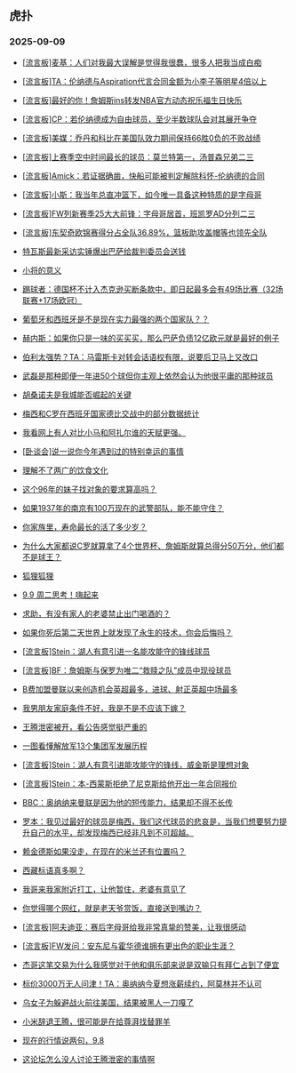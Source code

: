 ## 虎扑 
### 2025-09-09

+ [[流言板]麦基：人们对我最大误解是觉得我很蠢，很多人把我当成白痴](https://bbs.hupu.com/634744900.html)

+ [[流言板]TA：伦纳德与Aspiration代言合同金额为小李子等明星4倍以上](https://bbs.hupu.com/634746563.html)

+ [[流言板]最好的你！詹姆斯ins转发NBA官方动态祝乐福生日快乐](https://bbs.hupu.com/634745480.html)

+ [[流言板]CP：若伦纳德成为自由球员，至少半数球队会对其展开争夺](https://bbs.hupu.com/634746852.html)

+ [[流言板]美媒：乔丹和科比在美国队效力期间保持66胜0负的不败战绩](https://bbs.hupu.com/634744982.html)

+ [[流言板]上赛季空中时间最长的球员：莫兰特第一，汤普森兄弟二三](https://bbs.hupu.com/634745331.html)

+ [[流言板]Amick：若证据确凿，快船可能被判定解除科怀-伦纳德的合同](https://bbs.hupu.com/634747524.html)

+ [[流言板]小斯：我当年总直冲篮下，如今唯一具备这种特质的是字母哥](https://bbs.hupu.com/634746067.html)

+ [[流言板]FW列新赛季25大大前锋：字母哥居首，班凯罗AD分列二三](https://bbs.hupu.com/634746357.html)

+ [[流言板]东契奇欧锦赛得分占全队36.89%，篮板助攻盖帽等也领先全队](https://bbs.hupu.com/634744944.html)

+ [特瓦斯最新采访实锤爆出巴萨给裁判委员会送钱](https://bbs.hupu.com/634741116.html)

+ [小将的意义](https://bbs.hupu.com/634740678.html)

+ [踢球者：德国杯不计入杰克逊买断条款中，即日起最多会有49场比赛（32场联赛+17场欧冠）](https://bbs.hupu.com/634741646.html)

+ [葡萄牙和西班牙是不是现在实力最强的两个国家队？？](https://bbs.hupu.com/634739994.html)

+ [赫内斯：如果你只是一味的买买买，那么巴萨负债12亿欧元就是最好的例子](https://bbs.hupu.com/634741850.html)

+ [伯利太强势？TA：马雷斯卡对转会话语权有限，说要后卫马上又改口](https://bbs.hupu.com/634742474.html)

+ [武磊是那种即便一年进50个球但你主观上依然会认为他很平庸的那种球员](https://bbs.hupu.com/634744392.html)

+ [胡桑诺夫是我城能否崛起的关键](https://bbs.hupu.com/634740632.html)

+ [梅西和C罗在西班牙国家德比交战中的部分数据统计](https://bbs.hupu.com/634743208.html)

+ [我看网上有人对比小马和阿扎尔谁的天赋更强。](https://bbs.hupu.com/634740987.html)

+ [[卧谈会]说一说你今年遇到过的特别幸运的事情](https://bbs.hupu.com/634745347.html)

+ [理解不了两广的饮食文化](https://bbs.hupu.com/634744373.html)

+ [这个96年的妹子找对象的要求算高吗？](https://bbs.hupu.com/634745400.html)

+ [如果1937年的南京有100万现在的武警部队，能不能守住？](https://bbs.hupu.com/634744110.html)

+ [你家族里，寿命最长的活了多少岁？](https://bbs.hupu.com/634744725.html)

+ [为什么大家都说C罗就算拿了4个世界杯、詹姆斯就算总得分50万分，他们都不是球王？](https://bbs.hupu.com/634745852.html)

+ [狐狸狐狸](https://bbs.hupu.com/634744884.html)

+ [9.9 周二思考！嗨起来](https://bbs.hupu.com/634746735.html)

+ [求助，有没有家人的老婆禁止出门喝酒的？](https://bbs.hupu.com/634745170.html)

+ [如果你死后第二天世界上就发现了永生的技术，你会后悔吗？](https://bbs.hupu.com/634744419.html)

+ [[流言板]Stein：湖人有意引进一名能攻能守的锋线球员](https://bbs.hupu.com/634747767.html)

+ [[流言板]BF：詹姆斯与保罗为唯二“救赎之队”成员中现役球员](https://bbs.hupu.com/634745987.html)

+ [B费加盟曼联以来创造机会英超最多，进球、射正英超中场最多](https://bbs.hupu.com/634742993.html)

+ [我男朋友家庭条件不好，我是不是不应该下嫁？](https://bbs.hupu.com/634747304.html)

+ [王腾泄密被开，看公告感觉挺严重的](https://bbs.hupu.com/634747197.html)

+ [一图看懂解放军13个集团军发展历程](https://bbs.hupu.com/634746153.html)

+ [[流言板]Stein：湖人有意引进能攻能守的锋线，威金斯是理想对象](https://bbs.hupu.com/634747767.html)

+ [[流言板]Stein：本-西蒙斯拒绝了尼克斯给他开出一年合同报价](https://bbs.hupu.com/634747798.html)

+ [BBC：奥纳纳来曼联是因为他的短传能力，结果却不得不长传](https://bbs.hupu.com/634744471.html)

+ [罗本：我见过最好的球员是梅西，我们这代球员的悲哀是，当我们想要努力提升自己的水平，却发现梅西已经非凡到不可超越。](https://bbs.hupu.com/634747319.html)

+ [赖金德斯如果没走，在现在的米兰还有位置吗？](https://bbs.hupu.com/634742277.html)

+ [西藏标语真多啊？](https://bbs.hupu.com/634746103.html)

+ [我哥来我家附近打工，让他暂住，老婆有意见了](https://bbs.hupu.com/634746557.html)

+ [你觉得哪个网红，就是老天爷赏饭，直接送到嘴边？](https://bbs.hupu.com/634745742.html)

+ [[流言板]阿夫迪亚：赛后字母哥给我非常真挚的赞美，让我很感动](https://bbs.hupu.com/634746946.html)

+ [[流言板]FW发问：安东尼与霍华德谁拥有更出色的职业生涯？](https://bbs.hupu.com/634746237.html)

+ [杰哥这笔交易为什么我感觉对于他和俱乐部来说是双输只有拜仁占到了便宜](https://bbs.hupu.com/634745829.html)

+ [标价3000万无人问津！TA：奥纳纳今夏想涨薪续约，阿莫林并不认可](https://bbs.hupu.com/634742194.html)

+ [乌女子为躲避战火前往美国，结果被黑人一刀嘎了](https://bbs.hupu.com/634746028.html)

+ [小米辞退王腾，很可能是在给尊湃找替罪羊](https://bbs.hupu.com/634747505.html)

+ [现在的行情说两句，9.8](https://bbs.hupu.com/634746655.html)

+ [这论坛怎么没人讨论王腾泄密的事情啊](https://bbs.hupu.com/634747517.html)


